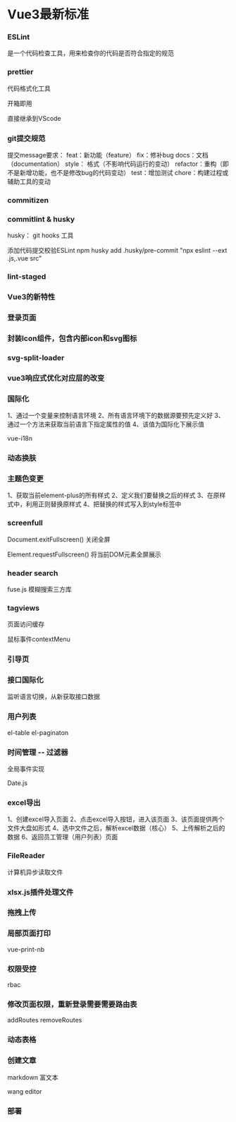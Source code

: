 # Vue3最新标准


### ESLint

是一个代码检查工具，用来检查你的代码是否符合指定的规范



### prettier

代码格式化工具

开箱即用

直接继承到VScode




### git提交规范

提交message要求：
feat：新功能（feature）
fix：修补bug
docs：文档（documentation）
style： 格式（不影响代码运行的变动）
refactor：重构（即不是新增功能，也不是修改bug的代码变动）
test：增加测试
chore：构建过程或辅助工具的变动




### commitizen



### commitlint & husky


husky：
git hooks 工具

添加代码提交校验ESLint
npm husky add .husky/pre-commit "npx eslint --ext .js,.vue src"




###  lint-staged



### Vue3的新特性


### 登录页面



### 封装Icon组件，包含内部icon和svg图标



### svg-split-loader




### vue3响应式优化对应层的改变




### 国际化

1、通过一个变量来控制语言环境
2、所有语言环境下的数据源要预先定义好
3、通过一个方法来获取当前语言下指定属性的值
4、该值为国际化下展示值

vue-i18n




### 动态换肤





### 主题色变更

1、获取当前element-plus的所有样式
2、定义我们要替换之后的样式
3、在原样式中，利用正则替换原样式
4、把替换的样式写入到style标签中




### screenfull

Document.exitFullscreen()
关闭全屏

Element.requestFullscreen()
将当前DOM元素全屏展示




### header search

fuse.js 模糊搜索三方库




### tagviews

页面访问缓存


鼠标事件contextMenu




### 引导页




### 接口国际化

监听语言切换，从新获取接口数据




### 用户列表

el-table
el-paginaton


### 时间管理 -- 过滤器

全局事件实现

Date.js


### excel导出
1、创建excel导入页面
2、点击excel导入按钮，进入该页面
3、该页面提供两个文件大盘如形式
4、选中文件之后，解析excel数据（核心）
5、上传解析之后的数据
6、返回员工管理（用户列表）页面


### FileReader
计算机异步读取文件


### xlsx.js插件处理文件


### 拖拽上传




### 局部页面打印

vue-print-nb




### 权限受控


rbac



### 修改页面权限，重新登录需要需要路由表

addRoutes
removeRoutes





### 动态表格




### 创建文章

markdown 富文本

wang editor


### 部署




